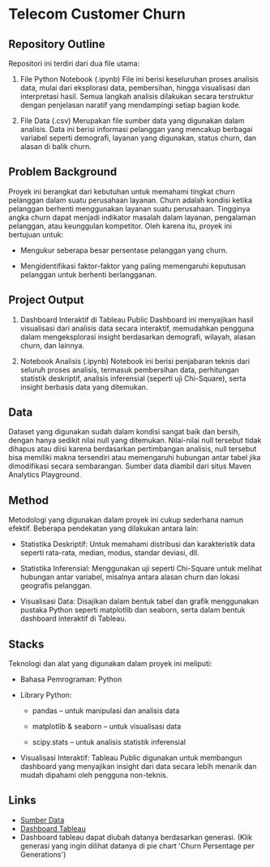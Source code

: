 # Telecom Customer Churn

## Repository Outline
Repositori ini terdiri dari dua file utama:

1. File Python Notebook (.ipynb)
File ini berisi keseluruhan proses analisis data, mulai dari eksplorasi data, pembersihan, hingga visualisasi dan interpretasi hasil. Semua langkah analisis dilakukan secara terstruktur dengan penjelasan naratif yang mendampingi setiap bagian kode.

2. File Data (.csv)
Merupakan file sumber data yang digunakan dalam analisis. Data ini berisi informasi pelanggan yang mencakup berbagai variabel seperti demografi, layanan yang digunakan, status churn, dan alasan di balik churn.

## Problem Background
Proyek ini berangkat dari kebutuhan untuk memahami tingkat churn pelanggan dalam suatu perusahaan layanan. Churn adalah kondisi ketika pelanggan berhenti menggunakan layanan suatu perusahaan. Tingginya angka churn dapat menjadi indikator masalah dalam layanan, pengalaman pelanggan, atau keunggulan kompetitor. Oleh karena itu, proyek ini bertujuan untuk:

-   Mengukur seberapa besar persentase pelanggan yang churn.

-   Mengidentifikasi faktor-faktor yang paling memengaruhi keputusan pelanggan untuk berhenti berlangganan.

## Project Output
1. Dashboard Interaktif di Tableau Public
Dashboard ini menyajikan hasil visualisasi dari analisis data secara interaktif, memudahkan pengguna dalam mengeksplorasi insight berdasarkan demografi, wilayah, alasan churn, dan lainnya.

2. Notebook Analisis (.ipynb)
Notebook ini berisi penjabaran teknis dari seluruh proses analisis, termasuk pembersihan data, perhitungan statistik deskriptif, analisis inferensial (seperti uji Chi-Square), serta insight berbasis data yang ditemukan.

## Data
Dataset yang digunakan sudah dalam kondisi sangat baik dan bersih, dengan hanya sedikit nilai null yang ditemukan. Nilai-nilai null tersebut tidak dihapus atau diisi karena berdasarkan pertimbangan analisis, null tersebut bisa memiliki makna tersendiri atau memengaruhi hubungan antar tabel jika dimodifikasi secara sembarangan.
Sumber data diambil dari situs Maven Analytics Playground.

## Method
Metodologi yang digunakan dalam proyek ini cukup sederhana namun efektif. Beberapa pendekatan yang dilakukan antara lain:

-   Statistika Deskriptif: Untuk memahami distribusi dan karakteristik data seperti rata-rata, median, modus, standar deviasi, dll.

-   Statistika Inferensial: Menggunakan uji seperti Chi-Square untuk melihat hubungan antar variabel, misalnya antara alasan churn dan lokasi geografis pelanggan.

-   Visualisasi Data: Disajikan dalam bentuk tabel dan grafik menggunakan pustaka Python seperti matplotlib dan seaborn, serta dalam bentuk dashboard interaktif di Tableau.

## Stacks
Teknologi dan alat yang digunakan dalam proyek ini meliputi:

-   Bahasa Pemrograman: Python

-   Library Python:

    -   pandas – untuk manipulasi dan analisis data

    -   matplotlib & seaborn – untuk visualisasi data

    -   scipy.stats – untuk analisis statistik inferensial

-   Visualisasi Interaktif: Tableau Public digunakan untuk membangun dashboard yang menyajikan insight dari data secara lebih menarik dan mudah dipahami oleh pengguna non-teknis.

## Links
- [Sumber Data](https://mavenanalytics.io/data-playground?page=8&pageSize=5)
- [Dashboard Tableau](https://public.tableau.com/app/profile/azhar.muhammad8474/viz/TelecomCustomerChurn_17454220565550/DashboardMS?publish=yes)
- Dashboard tableau dapat diubah datanya berdasarkan generasi. (Klik generasi yang ingin dilihat datanya di pie chart 'Churn Persentage per Generations')